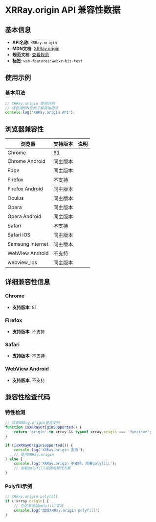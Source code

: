 # XRRay.origin API 兼容性数据

## 基本信息

- **API名称**: `XRRay.origin`
- **MDN文档**: [XRRay.origin](https://developer.mozilla.org/docs/Web/API/XRRay/origin)
- **规范文档**: [查看规范](https://immersive-web.github.io/hit-test/#dom-xrray-origin)
- **标签**: `web-features:webxr-hit-test`

## 使用示例

### 基本用法

```javascript
// XRRay.origin 使用示例
// 请查阅MDN文档了解具体用法
console.log('XRRay.origin API');
```

## 浏览器兼容性

| 浏览器 | 支持版本 | 说明 |
|--------|----------|------|
| Chrome | 81 |  |
| Chrome Android | 同主版本 |  |
| Edge | 同主版本 |  |
| Firefox | 不支持 |  |
| Firefox Android | 同主版本 |  |
| Oculus | 同主版本 |  |
| Opera | 同主版本 |  |
| Opera Android | 同主版本 |  |
| Safari | 不支持 |  |
| Safari iOS | 同主版本 |  |
| Samsung Internet | 同主版本 |  |
| WebView Android | 不支持 |  |
| webview_ios | 同主版本 |  |

## 详细兼容性信息

### Chrome

- **支持版本**: 81

### Firefox

- **支持版本**: 不支持

### Safari

- **支持版本**: 不支持

### WebView Android

- **支持版本**: 不支持

## 兼容性检查代码

### 特性检测

```javascript
// 检查XRRay.origin是否支持
function isXRRayOriginSupported() {
    return 'origin' in xrray && typeof xrray.origin === 'function';
}

if (isXRRayOriginSupported()) {
    console.log('XRRay.origin 支持');
    // 使用XRRay.origin
} else {
    console.log('XRRay.origin 不支持，需要polyfill');
    // 加载polyfill或使用替代方案
}
```

### Polyfill示例

```javascript
// XRRay.origin polyfill
if (!xrray.origin) {
    // 在这里添加polyfill实现
    console.log('加载XRRay.origin polyfill');
}
```

